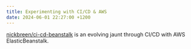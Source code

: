 ```yaml
---
title: Experimenting with CI/CD & AWS
date: 2024-06-01 22:27:00 +1200
---
```


[nickbreen/ci-cd-beanstalk](https://github.com/nickbreen/ci-cd-beanstalk) is an
evolving jaunt through CI/CD with AWS ElasticBeanstalk.